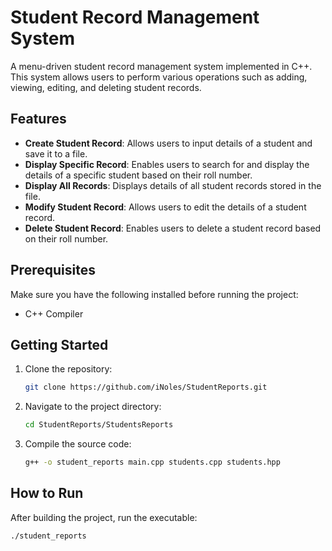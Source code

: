 # Student Record Management System

A menu-driven student record management system implemented in C++. This system allows users to perform various operations such as adding, viewing, editing, and deleting student records.

## Features

- **Create Student Record**: Allows users to input details of a student and save it to a file.
- **Display Specific Record**: Enables users to search for and display the details of a specific student based on their roll number.
- **Display All Records**: Displays details of all student records stored in the file.
- **Modify Student Record**: Allows users to edit the details of a student record.
- **Delete Student Record**: Enables users to delete a student record based on their roll number.

## Prerequisites

Make sure you have the following installed before running the project:

- C++ Compiler

## Getting Started

1. Clone the repository:

   ```bash
   git clone https://github.com/iNoles/StudentReports.git
   ```
2. Navigate to the project directory:
   ```bash
   cd StudentReports/StudentsReports
   ```
3. Compile the source code:
     ```bash
     g++ -o student_reports main.cpp students.cpp students.hpp
     ```
## How to Run
After building the project, run the executable:
```bash
./student_reports
```
